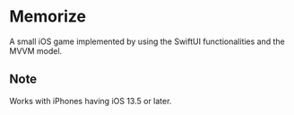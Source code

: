# Memorize
A small iOS game implemented by using the SwiftUI functionalities and the MVVM model.

## Note
Works with iPhones having iOS 13.5 or later.

